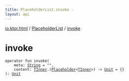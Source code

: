 ```yaml
---
title: PlaceholderList.invoke - 
layout: api
---
```


<div class='api-docs-breadcrumbs'><a href="../index.html">io.ktor.html</a> / <a href="index.html">PlaceholderList</a> / <a href="./invoke.html">invoke</a></div>

# invoke

<div class="signature"><code><span class="keyword">operator</span> <span class="keyword">fun </span><span class="identifier">invoke</span><span class="symbol">(</span><br/>&nbsp;&nbsp;&nbsp;&nbsp;<span class="parameterName" id="io.ktor.html.PlaceholderList$invoke(kotlin.String, kotlin.Function2((io.ktor.html.PlaceholderList.TInner, io.ktor.html.Placeholder(()), kotlin.Unit)))/meta">meta</span><span class="symbol">:</span>&nbsp;<a href="https://kotlinlang.org/api/latest/jvm/stdlib/kotlin/-string/index.html"><span class="identifier">String</span></a>&nbsp;<span class="symbol">=</span>&nbsp;""<span class="symbol">, </span><br/>&nbsp;&nbsp;&nbsp;&nbsp;<span class="parameterName" id="io.ktor.html.PlaceholderList$invoke(kotlin.String, kotlin.Function2((io.ktor.html.PlaceholderList.TInner, io.ktor.html.Placeholder(()), kotlin.Unit)))/content">content</span><span class="symbol">:</span>&nbsp;<a href="index.html#TInner"><span class="identifier">TInner</span></a><span class="symbol">.</span><span class="symbol">(</span><a href="../-placeholder/index.html"><span class="identifier">Placeholder</span></a><span class="symbol">&lt;</span><a href="index.html#TInner"><span class="identifier">TInner</span></a><span class="symbol">&gt;</span><span class="symbol">)</span>&nbsp;<span class="symbol">-&gt;</span>&nbsp;<a href="https://kotlinlang.org/api/latest/jvm/stdlib/kotlin/-unit/index.html"><span class="identifier">Unit</span></a>&nbsp;<span class="symbol">=</span>&nbsp;{}<br/><span class="symbol">)</span><span class="symbol">: </span><a href="https://kotlinlang.org/api/latest/jvm/stdlib/kotlin/-unit/index.html"><span class="identifier">Unit</span></a></code></div>
